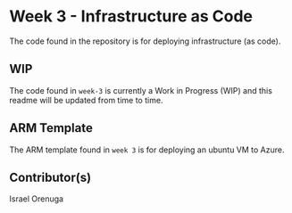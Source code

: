 # Week 3 - Infrastructure as Code

The code found in the repository is for deploying infrastructure (as code).

## WIP

The code found in `week-3` is currently a Work in Progress (WIP) and this readme will be updated from time to time.

## ARM Template

The ARM template found in `week 3` is for deploying an ubuntu VM to Azure.

## Contributor(s)

Israel Orenuga
